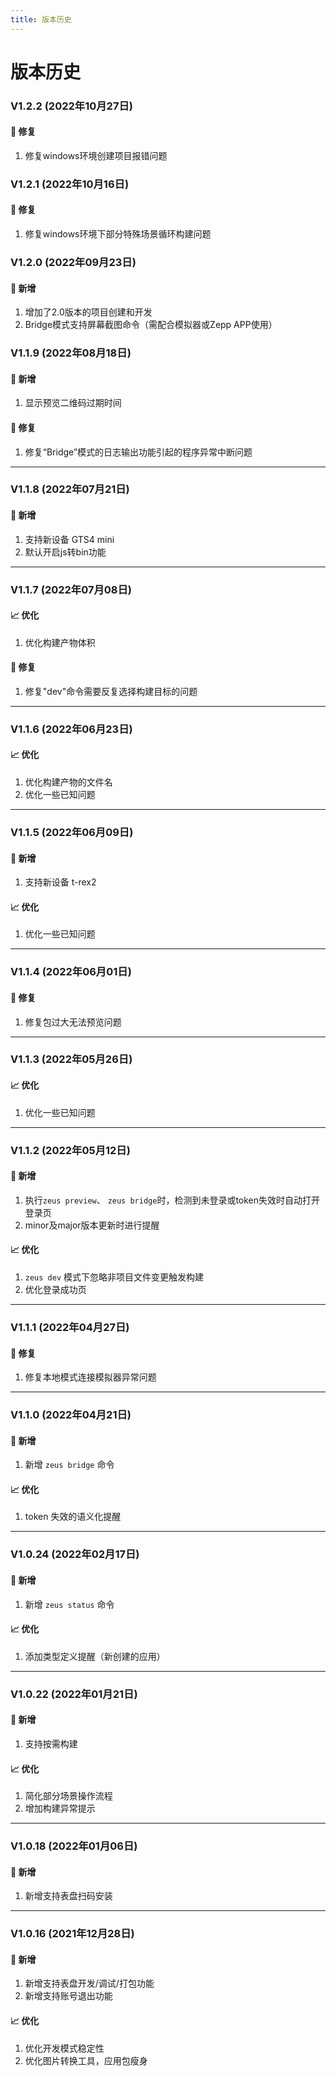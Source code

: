 ```yaml
---
title: 版本历史
---
```


# 版本历史
### V1.2.2 (2022年10月27日)

#### 🔧 修复
  1. 修复windows环境创建项目报错问题

### V1.2.1 (2022年10月16日)

#### 🔧 修复
  1. 修复windows环境下部分特殊场景循环构建问题

### V1.2.0 (2022年09月23日)

#### 🚀  新增
  1. 增加了2.0版本的项目创建和开发
  2. Bridge模式支持屏幕截图命令（需配合模拟器或Zepp APP使用）

### V1.1.9 (2022年08月18日)

#### 🚀  新增
  1. 显示预览二维码过期时间

#### 🔧 修复
  1. 修复“Bridge”模式的日志输出功能引起的程序异常中断问题

---
### V1.1.8 (2022年07月21日)

#### 🚀  新增
  1. 支持新设备 GTS4 mini
  2. 默认开启js转bin功能

---

### V1.1.7 (2022年07月08日)

#### 📈  优化
  1. 优化构建产物体积

#### 🔧  修复
  1. 修复"dev"命令需要反复选择构建目标的问题

---

### V1.1.6 (2022年06月23日)

#### 📈  优化
  1. 优化构建产物的文件名
  2. 优化一些已知问题

---

### V1.1.5 (2022年06月09日)

#### 🚀  新增
  1. 支持新设备 t-rex2

#### 📈  优化
  1. 优化一些已知问题

---

### V1.1.4 (2022年06月01日)

#### 🔧  修复
  1. 修复包过大无法预览问题
  
---

### V1.1.3 (2022年05月26日)

#### 📈  优化
  1. 优化一些已知问题
  
---

### V1.1.2 (2022年05月12日)
#### 🚀  新增
  1. 执行`zeus preview`、 `zeus bridge`时，检测到未登录或token失效时自动打开登录页
  2. minor及major版本更新时进行提醒

#### 📈  优化
  1. `zeus dev` 模式下忽略非项目文件变更触发构建
  2. 优化登录成功页
  
---


### V1.1.1 (2022年04月27日)
#### 🔧  修复

1. 修复本地模式连接模拟器异常问题
  
---

### V1.1.0 (2022年04月21日)
#### 🚀  新增
  1. 新增 `zeus bridge` 命令

#### 📈  优化
  1. token 失效的语义化提醒
  
---

### V1.0.24 (2022年02月17日)
#### 🚀  新增
  1. 新增 `zeus status` 命令

#### 📈  优化
  1. 添加类型定义提醒（新创建的应用）
  
---

### V1.0.22 (2022年01月21日)
#### 🚀  新增
  1. 支持按需构建

#### 📈  优化
  1. 简化部分场景操作流程
  2. 增加构建异常提示
  
---

### V1.0.18 (2022年01月06日)

#### 🚀  新增
  1. 新增支持表盘扫码安装
  
---

### V1.0.16 (2021年12月28日)

#### 🚀  新增
  1. 新增支持表盘开发/调试/打包功能
  2. 新增支持账号退出功能

#### 📈  优化
  1. 优化开发模式稳定性
  2. 优化图片转换工具，应用包瘦身
